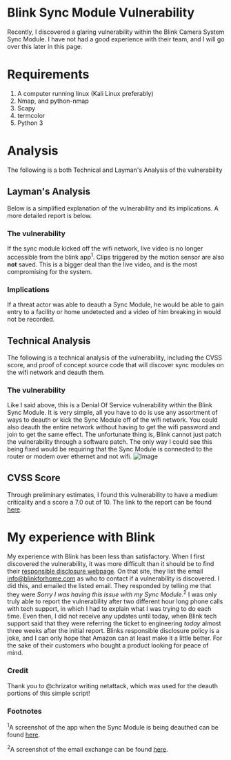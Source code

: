 # Blink Sync Module Vulnerability 

Recently, I discovered a glaring vulnerability within the Blink Camera System Sync Module. I have not had a good experience with their team, and I will go over this later in this page.

# Requirements

 1. A computer running linux (Kali Linux preferably) 
 2. Nmap, and python-nmap
 3. Scapy
 4. termcolor
 5. Python 3

# Analysis
The following is a both Technical and Layman's Analysis of the vulnerability 
## Layman's Analysis
Below is a simplified explanation of the vulnerability and its implications. A more detailed report is below.
### The vulnerability

If the sync module kicked off the wifi network, live video is no longer accessible from the blink app<sup>1</sup>. Clips triggered by the motion sensor are also **not** saved. This is a bigger deal than the live video, and is the most compromising for the system.

### Implications

If a threat actor was able to deauth a Sync Module, he would be able to gain entry to a facility or home undetected and a video of him breaking in would not be recorded. 

## Technical Analysis
The following is a technical analysis of the vulnerability, including the CVSS score, and proof of concept source code that will discover sync modules on the wifi network and deauth them.
### The vulnerability
Like I said above, this is a Denial Of Service vulnerability within the Blink Sync Module. It is very simple, all you have to do is use any assortment of ways to deauth or kick the Sync Module off of the wifi network. You could also deauth the entire network without having to get the wifi password and join to get the same effect.
The unfortunate thing is, Blink cannot just patch the vulnerability through a software patch. The only way I could see this being fixed would be requiring that the Sync Module is connected to the router or modem over ethernet and not wifi.
![Image](https://i.imgur.com/M8tHhd8.png)
## CVSS Score
Through preliminary estimates, I found this vulnerability to have a medium criticality and a score a 7.0 out of 10. The link to the report can be found [here](https://nvd.nist.gov/vuln-metrics/cvss/v3-calculator?vector=AV:N/AC:L/PR:N/UI:N/S:U/C:N/I:N/A:H/E:F/RL:X/RC:R/CR:L/IR:L/AR:M/MAV:N/MAC:L/MPR:N/MUI:N/MS:U/MC:N/MI:N/MA:H).

# My experience with Blink
My experience with Blink has been less than satisfactory. When I first discovered the vulnerability, it was more difficult than it should be to find their [responsible disclosure webpage](https://blinkforhome.com/pages/responsible-disclosure-policy). On that site, they list the email info@blinkforhome.com as who to contact if a vulnerability is discovered. I did this, and emailed the listed email. They responded by telling me that they were *Sorry I was having this issue with my Sync Module*.<sup>2</sup> I was only truly able to report the vulnerability after two different hour long phone calls with tech support, in which I had to explain what I was trying to do each time. Even then, I did not receive any updates until today, when Blink tech support said that they were referring the ticket to engineering *today* almost three weeks after the initial report. 
Blinks responsible disclosure policy is a joke, and I can only hope that Amazon can at least make it a little better. For the sake of their customers who bought a product looking for peace of mind.
### Credit
Thank you to @chrizator writing netattack, which was used for the deauth portions of this simple script!

### Footnotes
<sup>1</sup>A screenshot of the app when the Sync Module is being deauthed can be found [here](https://i.imgur.com/8aiAtfH.png).

<sup>2</sup>A screenshot of the email exchange can be found [here](https://imgur.com/xYiFiDu).
